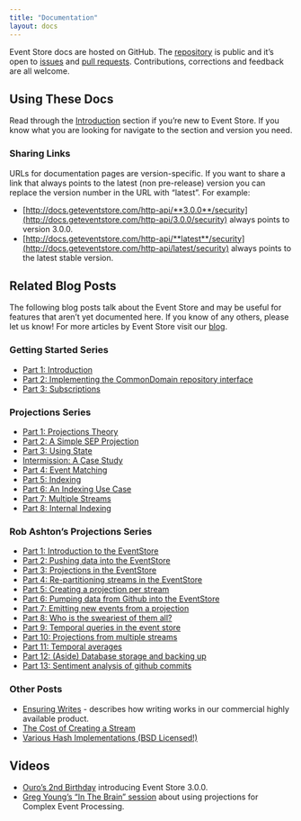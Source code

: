 ```yaml
---
title: "Documentation"
layout: docs
---
```


<p class="docs-lead">Event Store docs are hosted on GitHub. The <a href="https://github.com/eventstore/docs.geteventstore.com">repository</a> is public and it’s open to <a href="https://github.com/EventStore/docs.geteventstore.com/issues">issues</a> and <a href="https://github.com/EventStore/docs.geteventstore.com/pulls">pull requests</a>. Contributions, corrections and feedback are all welcome.</p>

## Using These Docs

Read through the [Introduction](/introduction) section if you’re new to Event Store. If you know what you are looking for navigate to the section and version you need.

### Sharing Links

URLs for documentation pages are version-specific. If you want to share a link that always points to the latest (non pre-release) version you can replace the version number in the URL with “latest”. For example:

- [http://docs.geteventstore.com/http-api/**3.0.0**/security](http://docs.geteventstore.com/http-api/3.0.0/security) always points to version 3.0.0.
- [http://docs.geteventstore.com/http-api/**latest**/security](http://docs.geteventstore.com/http-api/latest/security) always points to the latest stable version.

## Related Blog Posts

The following blog posts talk about the Event Store and may be useful for features that aren’t yet documented here. If you know of any others, please let us know! For more articles by Event Store visit our [blog](http://geteventstore.com/blog).

### Getting Started Series

- [Part 1: Introduction](http://geteventstore.com/blog/20130220/getting-started-part-1-introduction/)
- [Part 2: Implementing the CommonDomain repository interface](http://geteventstore.com/blog/20130220/getting-started-part-2-implementing-the-commondomain-repository-interface/)
- [Part 3: Subscriptions](http://geteventstore.com/blog/20130306/getting-started-part-3-subscriptions/)

### Projections Series

- [Part 1: Projections Theory](http://geteventstore.com/blog/20130212/projections-1-theory/)
- [Part 2: A Simple SEP Projection](http://geteventstore.com/blog/20130213/projections-2-a-simple-sep-projection/)
- [Part 3: Using State](http://geteventstore.com/blog/20130215/projections-3-using-state/)
- [Intermission: A Case Study](http://geteventstore.com/blog/20130217/projections-intermission/)
- [Part 4: Event Matching](http://geteventstore.com/blog/20130218/projections-4-event-matching/)
- [Part 5: Indexing](http://geteventstore.com/blog/20130218/projections-5-indexing/)
- [Part 6: An Indexing Use Case](http://geteventstore.com/blog/20130227/projections-6-an-indexing-use-case/)
- [Part 7: Multiple Streams](http://geteventstore.com/blog/20130309/projections-7-multiple-streams/)
- [Part 8: Internal Indexing](http://geteventstore.com/blog/20130309/projections-8-internal-indexing/)

### Rob Ashton’s Projections Series

- [Part 1: Introduction to the EventStore](http://codeofrob.com/entries/playing-with-the-eventstore.html)
- [Part 2: Pushing data into the EventStore](http://codeofrob.com/entries/pushing-data-into-streams-in-the-eventstore.html)
- [Part 3: Projections in the EventStore](http://codeofrob.com/entries/basic-projections-in-the-eventstore.html)
- [Part 4: Re-partitioning streams in the EventStore](http://codeofrob.com/entries/re-partitioning-streams-in-the-event-store-for-better-projections.html)
- [Part 5: Creating a projection per stream](http://codeofrob.com/entries/creating-a-projection-per-stream-in-the-eventstore.html)
- [Part 6: Pumping data from Github into the EventStore](http://codeofrob.com/entries/less-abstract,-pumping-data-from-github-into-the-eventstore.html)
- [Part 7: Emitting new events from a projection](http://codeofrob.com/entries/evented-github-adventure---emitting-commits-as-their-own-events.html)
- [Part 8: Who is the sweariest of them all?](http://codeofrob.com/entries/evented-github-adventure---who-writes-the-sweariest-commit-messages.html)
- [Part 9: Temporal queries in the event store](http://codeofrob.com/entries/evented-github-adventure---temporal-queries,-who-doesnt-trust-their-hardware.html)
- [Part 10: Projections from multiple streams](http://codeofrob.com/entries/evented-github-adventure---crossing-the-streams-to-gain-real-insights.html)
- [Part 11: Temporal averages](http://codeofrob.com/entries/evented-github-adventure---temporal-averages.html)
- [Part 12: (Aside) Database storage and backing up](http://codeofrob.com/entries/evented-github-adventure---database-storage-and-backing-up.html)
- [Part 13: Sentiment analysis of github commits](http://codeofrob.com/entries/evented-github-adventure---sentiment-analysis-of-github-commits.html)

### Other Posts

- [Ensuring Writes](http://geteventstore.com/blog/20130301/ensuring-writes-multi-node-replication/) - describes how writing works in our commercial highly available product.
- [The Cost of Creating a Stream](http://geteventstore.com/blog/20130210/the-cost-of-creating-a-stream/)
- [Various Hash Implementations (BSD Licensed!)](http://geteventstore.com/blog/20120921/a-useful-piece-of-code-1/)

## Videos

- [Ouro’s 2nd Birthday](http://geteventstore.com/blog/20141112/video-of-ouros-2nd-birthday) introducing Event Store 3.0.0.
- [Greg Young’s “In The Brain” session](http://skillsmatter.com/podcast/design-architecture/event-store-as-a-read-model) about using projections for Complex Event Processing.